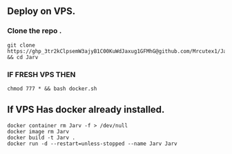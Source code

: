 ## Deploy on VPS.


### Clone the repo .
```
git clone https://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@github.com/Mrcutex1/Jarv.git && cd Jarv
```

### IF FRESH VPS THEN
```
chmod 777 * && bash docker.sh 
```

## If VPS Has docker already installed.

```
docker container rm Jarv -f > /dev/null
docker image rm Jarv
docker build -t Jarv .
docker run -d --restart=unless-stopped --name Jarv Jarv
```
